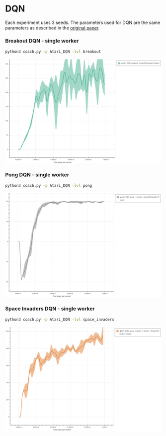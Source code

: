 # DQN

Each experiment uses 3 seeds.
The parameters used for DQN are the same parameters as described in the [original paper](https://arxiv.org/abs/1607.05077.pdf).

### Breakout DQN - single worker

```bash
python3 coach.py -p Atari_DQN -lvl breakout
```

<img src="breakout_dqn.png" alt="Breakout DQN" width="800"/>

### Pong DQN - single worker

```bash
python3 coach.py -p Atari_DQN -lvl pong
```

<img src="pong_dqn.png" alt="Pong DQN" width="800"/>

### Space Invaders DQN - single worker

```bash
python3 coach.py -p Atari_DQN -lvl space_invaders
```

<img src="space_invaders_dqn.png" alt="Space Invaders DQN" width="800"/>



